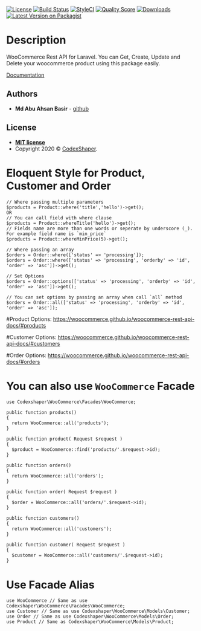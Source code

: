 [![License](http://img.shields.io/:license-mit-blue.svg?style=flat-square)](http://badges.mit-license.org)
[![Build Status](https://travis-ci.org/Codexshaper/laravel-woocommerce.svg?branch=master)](https://travis-ci.org/Codexshaper/woocommerce-php-sdk)
[![StyleCI](https://github.styleci.io/repos/262981821/shield?branch=master)](https://github.styleci.io/repos/262981821)
[![Quality Score](https://img.shields.io/scrutinizer/g/Codexshaper/woocommerce-php-sdk.svg?style=flat-square)](https://scrutinizer-ci.com/g/Codexshaper/woocommerce-php-sdk)
[![Downloads](https://poser.pugx.org/Codexshaper/woocommerce-php-sdk/d/total.svg)](https://packagist.org/packages/Codexshaper/woocommerce-php-sdk)
[![Latest Version on Packagist](https://img.shields.io/packagist/v/Codexshaper/woocommerce-php-sdk.svg?style=flat-square)](https://packagist.org/packages/Codexshaper/laravel-woocommerce)

# Description
WooCommerce Rest API for Laravel. You can Get, Create, Update and Delete your woocommerce product using this package easily.

[Documentation](https://codexshaper.github.io/docs/laravel-woocommerce/)

## Authors

* **Md Abu Ahsan Basir** - [github](https://github.com/maab16)

## License

- **[MIT license](http://opensource.org/licenses/mit-license.php)**
- Copyright 2020 © <a href="https://github.com/Codexshaper/laravel-woocommerce/blob/master/LICENSE" target="_blank">CodexShaper</a>.

# Eloquent Style for Product, Customer and Order

```
// Where passing multiple parameters
$products = Product::where('title','hello')->get();
OR
// You can call field with where clause
$products = Product::whereTitle('hello')->get();
// Fields name are more than one words or seperate by underscore (_). For example field name is `min_price`
$products = Product::whereMinPrice(5)->get();

// Where passing an array
$orders = Order::where(['status' => 'processing']);
$orders = Order::where(['status' => 'processing', 'orderby' => 'id', 'order' => 'asc'])->get();

// Set Options
$orders = Order::options(['status' => 'processing', 'orderby' => 'id', 'order' => 'asc'])->get();

// You can set options by passing an array when call `all` method
$orders = Order::all(['status' => 'processing', 'orderby' => 'id', 'order' => 'asc']);
```
#Product Options: https://woocommerce.github.io/woocommerce-rest-api-docs/#products

#Customer Options: https://woocommerce.github.io/woocommerce-rest-api-docs/#customers

#Order Options: https://woocommerce.github.io/woocommerce-rest-api-docs/#orders

# You can also use ```WooCommerce``` Facade

```
use Codexshaper\WooCommerce\Facades\WooCommerce;

public function products()
{
  return WooCommerce::all('products');
}

public function product( Request $request )
{
  $product = WooCommerce::find('products/'.$request->id);
}

public function orders()
{
  return WooCommerce::all('orders');
}

public function order( Request $request )
{
  $order = WooCommerce::all('orders/'.$request->id);
}

public function customers()
{
  return WooCommerce::all('customers');
}

public function customer( Request $request )
{
  $customer = WooCommerce::all('customers/'.$request->id);
}
```

# Use Facade Alias

```
use WooCommerce // Same as use Codexshaper\WooCommerce\Facades\WooCommerce;
use Customer // Same as use Codexshaper\WooCommerce\Models\Customer;
use Order // Same as use Codexshaper\WooCommerce\Models\Order;
use Product // Same as Codexshaper\WooCommerce\Models\Product;
```
